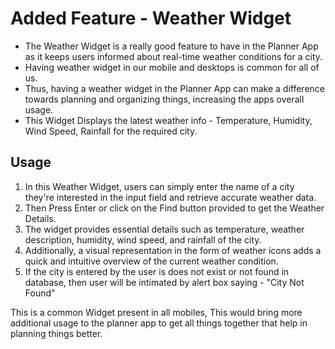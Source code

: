 # Added Feature - Weather Widget

- The Weather Widget is a really good feature to have in the Planner App as it keeps users informed about real-time weather conditions for a city. 
- Having weather widget in our mobile and desktops is common for all of us. 
- Thus, having a weather widget in the Planner App can make a difference towards planning and organizing things, increasing the apps overall usage. 
- This Widget Displays the latest weather info - Temperature, Humidity, Wind Speed, Rainfall for the required city.

## Usage
1. In this Weather Widget, users can simply enter the name of a city they're interested in the input field and retrieve accurate weather data.
2. Then Press Enter or click on the Find button provided to get the Weather Details. 
3. The widget provides essential details such as temperature, weather description, humidity, wind speed, and rainfall of the city. 
4. Additionally, a visual representation in the form of weather icons adds a quick and intuitive overview of the current weather condition.
5. If the city is entered by the user is does not exist or not found in database, then user will be intimated by alert box saying - "City Not Found"


This is a common Widget present in all mobiles, This would bring more additional usage to the planner app to get all things together that help in planning things better.
